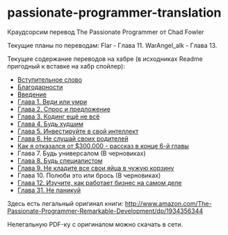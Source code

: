 passionate-programmer-translation
=================================

Краудсорсим перевод The Passionate Programmer от Chad Fowler

Текущие планы по переводам:
Flar - Глава 11.
WarAngel_alk - Глава 13.

Текущее содержание переводов на хабре (в исходниках Readme пригодный к вставке на хабр спойлер):

<spoiler title="Содержание">
  <ul>
    <li><a href="http://habrahabr.ru/post/79254/">Вступительное слово</a></li>
    <li><a href="http://habrahabr.ru/post/79839/">Благодарности</a></li>
    <li><a href="http://habrahabr.ru/post/79840/">Введение</a></li>
    <li><a href="http://habrahabr.ru/post/80282/">Глава 1. Веди или умри</a></li>
    <li><a href="http://habrahabr.ru/post/85922/">Глава 2. Спрос и предложение</a></li>
    <li><a href="http://habrahabr.ru/post/86590/">Глава 3. Кодинг ещё не всё</a></li>
    <li><a href="http://habrahabr.ru/post/193880/">Глава 4. Будь худшим</a></li>
    <li><a href="http://habrahabr.ru/post/195210/">Глава 5. Инвестируйте в свой ​​интеллект</a></li>
    <li><a href="http://habrahabr.ru/post/195774/">Глава 6. Не слушай своих родителей</a></li>
    <li><a href="http://habrahabr.ru/post/196426/">Как я отказался от $300.000 - рассказ в конце 6-й главы</a></li>
    <li>Глава 7. Будь универсалом (В черновиках)</li>
    <li><a href="http://habrahabr.ru/post/205980/">Глава 8. Будь специалистом</a></li>
    <li><a href="http://habrahabr.ru/post/192876/">Глава 9. Не кладите все свои яйца в чужую корзину</a></li>
    <li>Глава 10. Полюби это или брось (В черновиках)</li>
    <li><a href="http://habrahabr.ru/post/206682/">Глава 12. Изучите, как работает бизнес на самом деле</a></li>
    <li><a href="http://habrahabr.ru/post/189650/">Глава 31. Не паникуй</a></li>
  </ul>
</spoiler>

Здесь есть легальный оригинал книги:
http://www.amazon.com/The-Passionate-Programmer-Remarkable-Development/dp/1934356344

Нелегальную PDF-ку с оригиналом можно скачать в сети.
